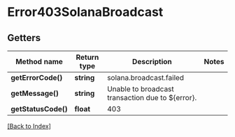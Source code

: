 # Error403SolanaBroadcast

## Getters

Method name | Return type | Description | Notes
------------ | ------------- | ------------- | -------------
**getErrorCode()** | **string** | solana.broadcast.failed |
**getMessage()** | **string** | Unable to broadcast transaction due to ${error}. |
**getStatusCode()** | **float** | 403 |

[[Back to Index]](../index.md)
